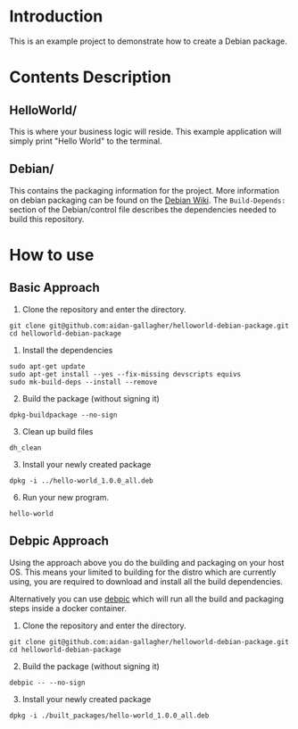 # Introduction

This is an example project to demonstrate how to create a Debian package.

# Contents Description

## HelloWorld/

This is where your business logic will reside. This example application will simply print "Hello World" to the terminal.

## Debian/

This contains the packaging information for the project. More information on debian packaging can be found on the [Debian Wiki](https://wiki.debian.org/Packaging).
The `Build-Depends:` section of the Debian/control file describes the dependencies needed to build this repository.

# How to use
## Basic Approach

1. Clone the repository and enter the directory.

```
git clone git@github.com:aidan-gallagher/helloworld-debian-package.git
cd helloworld-debian-package
```

1. Install the dependencies

```
sudo apt-get update
sudo apt-get install --yes --fix-missing devscripts equivs
sudo mk-build-deps --install --remove
```

2. Build the package (without signing it)

```
dpkg-buildpackage --no-sign
```

3. Clean up build files
```
dh_clean
```

3. Install your newly created package
```
dpkg -i ../hello-world_1.0.0_all.deb 
```

6. Run your new program.

```
hello-world
```

## Debpic Approach
Using the approach above you do the building and packaging on your host OS. This means your limited to building for the distro which are currently using, you are required to download and install all the build dependencies.

Alternatively you can use [debpic](https://github.com/aidan-gallagher/debpic) which will run all the build and packaging steps inside a docker container.

1. Clone the repository and enter the directory.

```
git clone git@github.com:aidan-gallagher/helloworld-debian-package.git
cd helloworld-debian-package
```

2. Build the package (without signing it)
```
debpic -- --no-sign
```

3. Install your newly created package
```
dpkg -i ./built_packages/hello-world_1.0.0_all.deb 
```